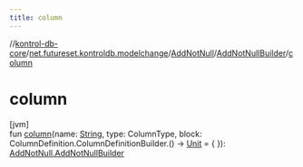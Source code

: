 ```yaml
---
title: column
---
```

//[kontrol-db-core](../../../../index.html)/[net.futureset.kontroldb.modelchange](../../index.html)/[AddNotNull](../index.html)/[AddNotNullBuilder](index.html)/[column](column.html)



# column



[jvm]\
fun [column](column.html)(name: [String](https://kotlinlang.org/api/latest/jvm/stdlib/kotlin/-string/index.html), type: ColumnType, block: ColumnDefinition.ColumnDefinitionBuilder.() -&gt; [Unit](https://kotlinlang.org/api/latest/jvm/stdlib/kotlin/-unit/index.html) = { }): [AddNotNull.AddNotNullBuilder](index.html)




